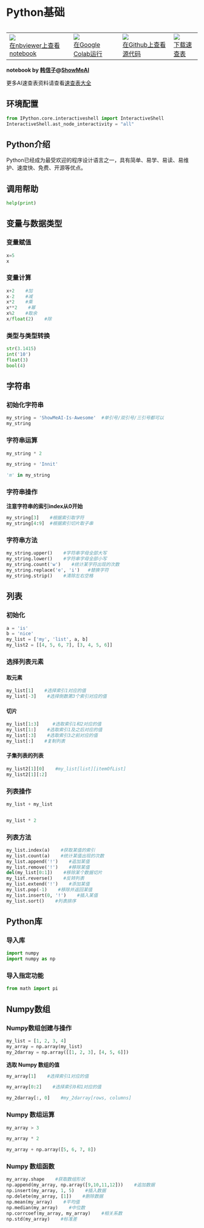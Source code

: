 # Python基础
<table align="left">
  <td>
    <a target="_blank" href="http://nbviewer.ipython.org/github/ShowMeAI-Hub/awesome-AI-cheatsheets/blob/main/Python/Python基础-cheatsheet-code.ipynb"><img src="https://raw.githubusercontent.com/jupyter/design/master/logos/Badges/nbviewer_badge.svg" /><br>在nbviewer上查看notebook</a>
  </td>
  <td>
    <a target="_blank" href="https://colab.research.google.com/github/ShowMeAI-Hub/awesome-AI-cheatsheets/blob/main/Python/Python基础-cheatsheet-code.ipynb"><img src="https://colab.research.google.com/assets/colab-badge.svg" /><br>在Google Colab运行</a>
  </td>
  <td>
    <a target="_blank" href="https://github.com/ShowMeAI-Hub/awesome-AI-cheatsheets/Python/Python基础-cheatsheet-code.ipynb"><img src="https://badgen.net/badge/open/github/color=cyan?icon=github" /><br>在Github上查看源代码</a>
  </td>
  <td>
    <a target="_blank" href="https://github.com/ShowMeAI-Hub/awesome-AI-cheatsheets/Python/Python基础.pdf"><img src="https://badgen.net/badge/download/pdf/color=white?icon=github"/><br>下载速查表</a>
  </td>
</table>

**notebook by [韩信子](https://github.com/HanXinzi-AI)@[ShowMeAI](https://github.com/ShowMeAI-Hub)**

更多AI速查表资料请查看[速查表大全](https://github.com/ShowMeAI-Hub/awesome-AI-cheatsheets)

## 环境配置


```python
from IPython.core.interactiveshell import InteractiveShell
InteractiveShell.ast_node_interactivity = "all" 
```

## Python介绍
Python已经成为最受欢迎的程序设计语言之一，具有简单、易学、易读、易维护、速度快、免费、开源等优点。

## 调用帮助


```python
help(print)
```

## 变量与数据类型

### 变量赋值


```python
x=5
x
```

### 变量计算


```python
x+2    #加
x-2    #减
x*2    #乘
x**2    #幂
x%2    #取余
x/float(2)    #除
```

### 类型与类型转换


```python
str(3.1415)
int('10')
float(3)
bool(4)
```

## 字符串
### 初始化字符串


```python
my_string = 'ShowMeAI-Is-Awesome'  #单引号/双引号/三引号都可以
my_string
```

### 字符串运算


```python
my_string * 2

my_string + 'Innit'

'm' in my_string
```

### 字符串操作
**注意字符串的索引index从0开始**


```python
my_string[3]    #根据索引取字符
my_string[4:9]  #根据索引切片取子串
```

### 字符串方法


```python
my_string.upper()    #字符串字母全部大写
my_string.lower()    #字符串字母全部小写
my_string.count('w')    #统计某字符出现的次数
my_string.replace('e', 'i')   #替换字符
my_string.strip()    #清除左右空格
```

## 列表
### 初始化


```python
a = 'is'
b = 'nice'
my_list = ['my', 'list', a, b]
my_list2 = [[4, 5, 6, 7], [3, 4, 5, 6]]
```

### 选择列表元素
#### 取元素


```python
my_list[1]    #选择索引1对应的值
my_list[-3]    #选择倒数第3个索引对应的值
```

#### 切片


```python
my_list[1:3]     #选取索引1和2对应的值
my_list[1:]    #选取索引1及之后对应的值
my_list[:3]    #选取索引3之前对应的值
my_list[:]    #复制列表
```

#### 子集列表的列表


```python
my_list2[1][0]    #my_list[list][itemOfList]
my_list2[1][:2]
```

### 列表操作


```python
my_list + my_list


my_list * 2
```

### 列表方法


```python
my_list.index(a)    #获取某值的索引
my_list.count(a)    #统计某值出现的次数
my_list.append('!')    #追加某值
my_list.remove('!')    #移除某值
del(my_list[0:1])    #移除某个数据切片
my_list.reverse()    #反转列表
my_list.extend('!')    #添加某值
my_list.pop(-1)    #移除并返回某值
my_list.insert(0, '!')    #插入某值
my_list.sort()    #列表排序
```

## Python库
### 导入库


```python
import numpy
import numpy as np
```

### 导入指定功能


```python
from math import pi
```

## Numpy数组
### Numpy数组创建与操作


```python
my_list = [1, 2, 3, 4]
my_array = np.array(my_list)
my_2darray = np.array([[1, 2, 3], [4, 5, 6]])
```

**选取 Numpy 数组的值**


```python
my_array[1]    #选择索引1对应的值
```


```python
my_array[0:2]    #选择索引0和1对应的值
```


```python
my_2darray[:, 0]    #my_2darray[rows, columns]
```

### Numpy 数组运算


```python
my_array > 3

my_array * 2

my_array + np.array([5, 6, 7, 8])
```

### Numpy 数组函数


```python
my_array.shape    #获取数组形状
np.append(my_array, np.array([9,10,11,12]))    #追加数据
np.insert(my_array, 1, 5)    #插入数据
np.delete(my_array, [1])    #删除数据
np.mean(my_array)    #平均值
np.median(my_array)    #中位数
np.corrcoef(my_array, my_array)    #相关系数
np.std(my_array)    #标准差
```

